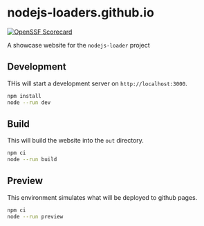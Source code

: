 # nodejs-loaders.github.io

[![OpenSSF Scorecard](https://api.scorecard.dev/projects/github.com/nodejs-loaders/nodejs-loaders.github.io/badge)](https://scorecard.dev/viewer/?uri=github.com/nodejs-loaders/nodejs-loaders.github.io)

A showcase website for the `nodejs-loader` project

## Development

THis will start a development server on `http://localhost:3000`.

```bash
npm install
node --run dev
```

## Build

This will build the website into the `out` directory.

```bash
npm ci
node --run build
```

## Preview

This environment simulates what will be deployed to github pages.

```bash
npm ci
node --run preview
```
